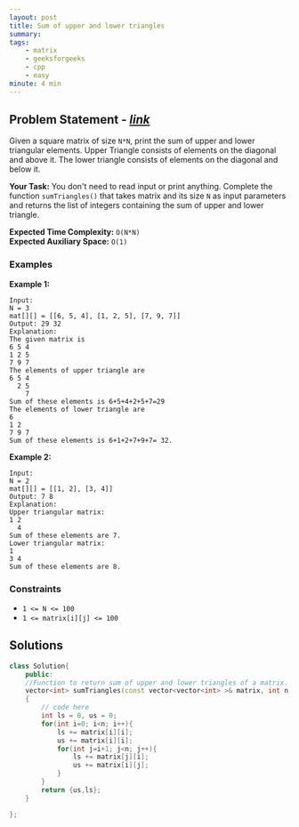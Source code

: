 ```yaml
---
layout: post
title: Sum of upper and lower triangles 
summary:
tags:
    - matrix
    - geeksforgeeks
    - cpp
    - easy
minute: 4 min
---
```


## Problem Statement - [*link*](https://practice.geeksforgeeks.org/problems/sum-of-upper-and-lower-triangles-1587115621/0#)  

Given a square matrix of size `N*N`, print the sum of upper and lower triangular elements. Upper Triangle consists of elements on the diagonal and above it. The lower triangle consists of elements on the diagonal and below it. 

**Your Task:** 
You don't need to read input or print anything. Complete the function `sumTriangles()` that takes matrix and its size `N` as input parameters and returns the list of integers containing the sum of upper and lower triangle.

**Expected Time Complexity:** `O(N*N)`  
**Expected Auxiliary Space:** `O(1)` 

### Examples

**Example 1:**   
```
Input:
N = 3 
mat[][] = [[6, 5, 4], [1, 2, 5], [7, 9, 7]]
Output: 29 32
Explanation:
The given matrix is
6 5 4
1 2 5
7 9 7
The elements of upper triangle are
6 5 4
  2 5
    7
Sum of these elements is 6+5+4+2+5+7=29
The elements of lower triangle are
6
1 2
7 9 7
Sum of these elements is 6+1+2+7+9+7= 32.
```

**Example 2:**   
```
Input:
N = 2
mat[][] = [[1, 2], [3, 4]]
Output: 7 8
Explanation:
Upper triangular matrix:
1 2
  4
Sum of these elements are 7.
Lower triangular matrix:
1
3 4
Sum of these elements are 8.
```

### Constraints

+ `1 <= N <= 100`
+ `1 <= matrix[i][j] <= 100`

## Solutions

```cpp
class Solution{
    public:
    //Function to return sum of upper and lower triangles of a matrix.
    vector<int> sumTriangles(const vector<vector<int> >& matrix, int n)
    {
        // code here
        int ls = 0, us = 0;
        for(int i=0; i<n; i++){
            ls += matrix[i][i];
            us += matrix[i][i];
            for(int j=i+1; j<n; j++){
                ls += matrix[j][i];
                us += matrix[i][j];
            }
        }
        return {us,ls};
    }

};
```

